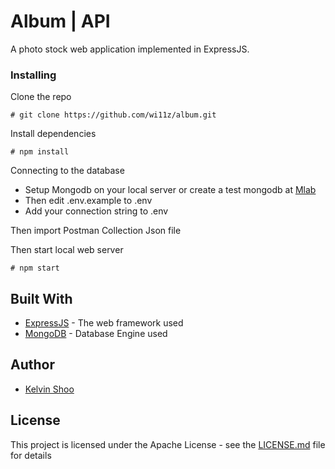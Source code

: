 # Album | API

A photo stock web application implemented in ExpressJS.

### Installing

Clone the repo

```
# git clone https://github.com/wi11z/album.git

```

Install dependencies

```
# npm install

```

Connecting to the database

-   Setup Mongodb on your local server or create a test mongodb at [Mlab](https://mlab.com/)
-   Then edit .env.example to .env
-   Add your connection string to .env

Then import Postman Collection Json file

Then start local web server

```
# npm start
```

## Built With

-   [ExpressJS](https://expressjs.com/) - The web framework used
-   [MongoDB](https://docs.mongodb.com/manual/) - Database Engine used

## Author

-   [Kelvin Shoo](https://github.com/wi11z)

## License

This project is licensed under the Apache License - see the [LICENSE.md](LICENSE.md) file for details
